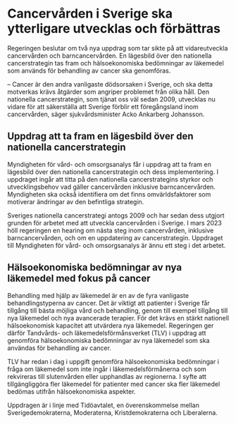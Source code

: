 # Cancervården i Sverige ska ytterligare utvecklas och förbättras

Regeringen beslutar om två nya uppdrag som tar sikte på att vidareutveckla cancervården och barncancervården. En lägesbild över den nationella cancerstrategin tas fram och hälsoekonomiska bedömningar av läkemedel som används för behandling av cancer ska genomföras.

– Cancer är den andra vanligaste dödsorsaken i Sverige, och ska detta motverkas krävs åtgärder som angriper problemet från olika håll. Den nationella cancerstrategin, som tjänat oss väl sedan 2009, utvecklas nu vidare för att säkerställa att Sverige förblir ett föregångsland inom cancervården, säger sjukvårdsminister Acko Ankarberg Johansson.

## Uppdrag att ta fram en lägesbild över den nationella cancerstrategin

Myndigheten för vård- och omsorgsanalys får i uppdrag att ta fram en lägesbild över den nationella cancerstrategin och dess implementering. I uppdraget ingår att titta på den nationella cancerstrategins styrkor och utvecklingsbehov vad gäller cancervården inklusive barncancervården. Myndigheten ska också identifiera om det finns omvärldsfaktorer som motiverar ändringar av den befintliga strategin.

Sveriges nationella cancerstrategi antogs 2009 och har sedan dess utgjort grunden för arbetet med att utveckla cancervården i Sverige. I mars 2023 höll regeringen en hearing om nästa steg inom cancervården, inklusive barncancervården, och om en uppdatering av cancerstrategin. Uppdraget till Myndigheten för vård- och omsorgsanalys är ännu ett steg i det arbetet.

## Hälsoekonomiska bedömningar av nya läkemedel med fokus på cancer

Behandling med hjälp av läkemedel är en av de fyra vanligaste behandlingstyperna av cancer. Det är viktigt att patienter i Sverige får tillgång till bästa möjliga vård och behandling, genom till exempel tillgång till nya läkemedel och nya avancerade terapier. För det krävs en stärkt nationell hälsoekonomisk kapacitet att utvärdera nya läkemedel. Regeringen ger därför Tandvårds- och läkemedelsförmånsverket (TLV) i uppdrag att genomföra hälsoekonomiska bedömningar av nya läkemedel som ska användas för behandling av cancer.

TLV har redan i dag i uppgift genomföra hälsoekonomiska bedömningar i fråga om läkemedel som inte ingår i läkemedelsförmånerna och som rekvireras till slutenvården eller upphandlas av regionerna. I syfte att tillgängliggöra fler läkemedel för patienter med cancer ska fler läkemedel bedömas utifrån hälsoekonomiska aspekter.

Uppdragen är i linje med Tidöavtalet, en överenskommelse mellan Sverigedemokraterna, Moderaterna, Kristdemokraterna och Liberalerna.
